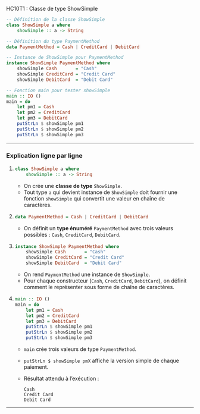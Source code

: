 HC10T1 : Classe de type ShowSimple

```haskell
-- Définition de la classe ShowSimple
class ShowSimple a where
    showSimple :: a -> String

-- Définition du type PaymentMethod
data PaymentMethod = Cash | CreditCard | DebitCard

-- Instance de ShowSimple pour PaymentMethod
instance ShowSimple PaymentMethod where
    showSimple Cash       = "Cash"
    showSimple CreditCard = "Credit Card"
    showSimple DebitCard  = "Debit Card"

-- Fonction main pour tester showSimple
main :: IO ()
main = do
    let pm1 = Cash
    let pm2 = CreditCard
    let pm3 = DebitCard
    putStrLn $ showSimple pm1
    putStrLn $ showSimple pm2
    putStrLn $ showSimple pm3
```

---

### Explication ligne par ligne

1. ```haskell
   class ShowSimple a where
       showSimple :: a -> String
   ```

   * On crée une **classe de type** `ShowSimple`.
   * Tout type `a` qui devient instance de `ShowSimple` doit fournir une fonction `showSimple` qui convertit une valeur en chaîne de caractères.

2. ```haskell
   data PaymentMethod = Cash | CreditCard | DebitCard
   ```

   * On définit un **type énuméré** `PaymentMethod` avec trois valeurs possibles : `Cash`, `CreditCard`, `DebitCard`.

3. ```haskell
   instance ShowSimple PaymentMethod where
       showSimple Cash       = "Cash"
       showSimple CreditCard = "Credit Card"
       showSimple DebitCard  = "Debit Card"
   ```

   * On rend `PaymentMethod` une instance de `ShowSimple`.
   * Pour chaque constructeur (`Cash`, `CreditCard`, `DebitCard`), on définit comment le représenter sous forme de chaîne de caractères.

4. ```haskell
   main :: IO ()
   main = do
       let pm1 = Cash
       let pm2 = CreditCard
       let pm3 = DebitCard
       putStrLn $ showSimple pm1
       putStrLn $ showSimple pm2
       putStrLn $ showSimple pm3
   ```

   * `main` crée trois valeurs de type `PaymentMethod`.
   * `putStrLn $ showSimple pmX` affiche la version simple de chaque paiement.
   * Résultat attendu à l’exécution :

     ```
     Cash
     Credit Card
     Debit Card
     ```

---
